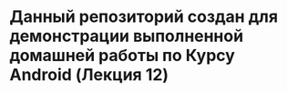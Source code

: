 # Данный репозиторий создан для демонстрации выполненной домашней работы по Курсу Android (Лекция 12)
